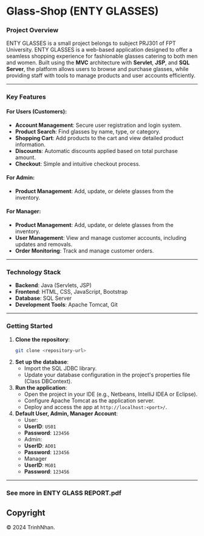 # Glass-Shop (ENTY GLASSES)

### **Project Overview**  
ENTY GLASSES is a small project belongs to subject PRJ301 of FPT University.
ENTY GLASSES is a web-based application designed to offer a seamless shopping experience for fashionable glasses catering to both men and women. Built using the **MVC** architecture with **Servlet**, **JSP**, and **SQL Server**, the platform allows users to browse and purchase glasses, while providing staff with tools to manage products and user accounts efficiently.  

---

### **Key Features**

#### **For Users (Customers):**  
- **Account Management**: Secure user registration and login system.  
- **Product Search**: Find glasses by name, type, or category.  
- **Shopping Cart**: Add products to the cart and view detailed product information.  
- **Discounts**: Automatic discounts applied based on total purchase amount.  
- **Checkout**: Simple and intuitive checkout process.  

#### **For Admin:**  
- **Product Management**: Add, update, or delete glasses from the inventory.

#### **For Manager:**  
- **Product Management**: Add, update, or delete glasses from the inventory.
- **User Management**: View and manage customer accounts, including updates and removals.  
- **Order Monitoring**: Track and manage customer orders.  

---

### **Technology Stack**
- **Backend**: Java (Servlets, JSP)  
- **Frontend**: HTML, CSS, JavaScript, Bootstrap  
- **Database**: SQL Server  
- **Development Tools**: Apache Tomcat, Git
---
### **Getting Started**
1. **Clone the repository**:  
   ```bash
   git clone <repository-url>
2. **Set up the database**:
   - Import the SQL JDBC library.
   - Update your database configuration in the project's properties file (Class DBContext).
3. **Run the application**:
   - Open the project in your IDE (e.g., Netbeans, IntelliJ IDEA or Eclipse).
   - Configure Apache Tomcat as the application server.
   - Deploy and access the app at `http://localhost:<port>/`.
4. **Default User, Admin, Manager Account**:
   - User:
   - **UserID**: `US01`
   - **Password**: `123456`
   - Admin:
   - **UserID**: `AD01`
   - **Password**: `123456`
   - Manager
   - **UserID**: `MG01`
   - **Password**: `123456`

---
### See more in ENTY GLASS REPORT.pdf

## Copyright

© 2024 TrinhNhan.
